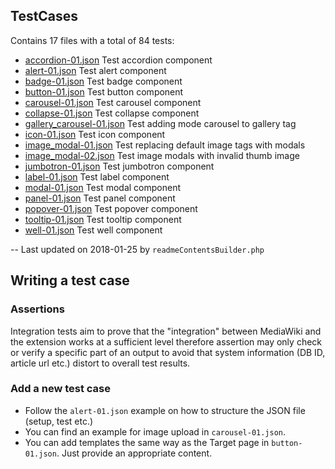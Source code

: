 <!-- Begin of generated contents by readmeContentsBuilder.php -->

## TestCases

Contains 17 files with a total of 84 tests:
* [accordion-01.json](TestCases/accordion-01.json) Test accordion component
* [alert-01.json](TestCases/alert-01.json) Test alert component
* [badge-01.json](TestCases/badge-01.json) Test badge component
* [button-01.json](TestCases/button-01.json) Test button component
* [carousel-01.json](TestCases/carousel-01.json) Test carousel component
* [collapse-01.json](TestCases/collapse-01.json) Test collapse component
* [gallery_carousel-01.json](TestCases/gallery_carousel-01.json) Test adding mode carousel to gallery tag
* [icon-01.json](TestCases/icon-01.json) Test icon component
* [image_modal-01.json](TestCases/image_modal-01.json) Test replacing default image tags with modals
* [image_modal-02.json](TestCases/image_modal-02.json) Test image modals with invalid thumb image
* [jumbotron-01.json](TestCases/jumbotron-01.json) Test jumbotron component
* [label-01.json](TestCases/label-01.json) Test label component
* [modal-01.json](TestCases/modal-01.json) Test modal component
* [panel-01.json](TestCases/panel-01.json) Test panel component
* [popover-01.json](TestCases/popover-01.json) Test popover component
* [tooltip-01.json](TestCases/tooltip-01.json) Test tooltip component
* [well-01.json](TestCases/well-01.json) Test well component

-- Last updated on 2018-01-25 by `readmeContentsBuilder.php`

<!-- End of generated contents by readmeContentsBuilder.php -->

## Writing a test case

### Assertions

Integration tests aim to prove that the "integration" between MediaWiki
and the extension works at a sufficient level therefore assertion
may only check or verify a specific part of an output to avoid that
system information (DB ID, article url etc.) distort to overall test results.

### Add a new test case

- Follow the `alert-01.json` example on how to structure the JSON file (setup,
  test etc.)
- You can find an example for image upload in `carousel-01.json`.
- You can add templates the same way as the Target page in `button-01.json`.
  Just provide an appropriate content.
